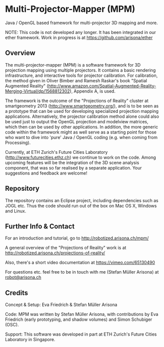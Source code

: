 Multi-Projector-Mapper (MPM)
============================

Java / OpenGL based framework for multi-projector 3D mapping and more.

NOTE: This code is not developed any longer. It has been integrated in our ether framework. Work in progress is at https://github.com/arisona/ether


Overview
--------

The multi-projector-mapper (MPM) is a software framework for 3D projection mapping using multiple projectors. It contains a basic rendering infrastructure, and interactive tools for projector calibration. For calibration, the method given in Oliver Bimber and Ramesh Raskar's book "Spatial Augmented Reality" (http://www.amazon.com/Spatial-Augmented-Reality-Merging-Virtual/dp/1568812302), Appendix A, is used.

The framework is the outcome of the "Projections of Reality" cluster at smartgeometry 2013 (http://www.smartgeometry.org/), and is to be seen as a prototype that can be used for developing specialized projection mapping applications. Alternatively, the projector calibration method alone could also be used just to output the OpenGL projection and modelview matrices, which then can be used by other applications. In addition, the more generic code within the framework might as well serve as a starting point for those who want to dive into 'pure' Java / OpenGL coding (e.g. when coming from Processing).

Currently, at ETH Zurich's Future Cities Laboratory (http://www.futurecities.ethz.ch) we continue to work on the code. Among upcoming features will be the integration of the 3D scene analysis component, that was so far realised by a separate application. Your suggestions and feedback are welcome!



Repository
----------

The repository contains an Eclipse project, including dependencies such as JOGL etc. Thus the code should run out of the box on Mac OS X, Windows and Linux.


Further Info & Contact
----------------------

For an introduction and tutorial, go to http://robotized.arisona.ch/mpm/

A general overview of the "Projections of Reality" work is at http://robotized.arisona.ch/projections-of-reality/

Also, there's a short video documentation at https://vimeo.com/65130490

For questions etc. feel free to be in touch with me (Stefan Müller Arisona) at robot@arisona.ch


Credits
-------

Concept & Setup: Eva Friedrich & Stefan Müller Arisona

Code: MPM was written by Stefan Müller Arisona, with contributions by Eva Friedrich (early prototyping, and shadow volumes) and Simon Schubiger (OSC).

Support: This software was developed in part at ETH Zurich's Future Cities Laboratory in Singapore.
